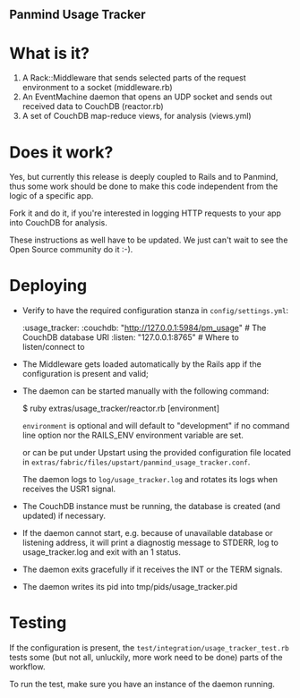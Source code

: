 Panmind Usage Tracker
---------------------

What is it?
===========

 1. A Rack::Middleware that sends selected parts of the request environment to a socket (middleware.rb)
 2. An EventMachine daemon that opens an UDP socket and sends out received data to CouchDB (reactor.rb)
 3. A set of CouchDB map-reduce views, for analysis                                         (views.yml)


Does it work?
=============

Yes, but currently this release is deeply coupled to Rails and to Panmind,
thus some work should be done to make this code independent from the logic
of a specific app.

Fork it and do it, if you're interested in logging HTTP requests to your
app into CouchDB for analysis.

These instructions as well have to be updated. We just can't wait to see
the Open Source community do it :-).


Deploying
=========

 * Verify to have the required configuration stanza in `config/settings.yml`:

    :usage_tracker:
      :couchdb: "http://127.0.0.1:5984/pm_usage" # The CouchDB database URI
      :listen:  "127.0.0.1:8765"                 # Where to listen/connect to

 * The Middleware gets loaded automatically by the Rails app if the configuration
   is present and valid;

 * The daemon can be started manually with the following command:

     $ ruby extras/usage_tracker/reactor.rb [environment]

   `environment` is optional and will default to "development" if no command line
   option nor the RAILS_ENV environment variable are set.

   or can be put under Upstart using the provided configuration file located in
   `extras/fabric/files/upstart/panmind_usage_tracker.conf`.

   The daemon logs to `log/usage_tracker.log` and rotates its logs when receives
   the USR1 signal.

 * The CouchDB instance must be running, the database is created (and updated)
   if necessary.

 * If the daemon cannot start, e.g. because of unavailable database or listening
   address, it will print a diagnostig message to STDERR, log to usage_tracker.log
   and exit with an 1 status.

 * The daemon exits gracefully if it receives the INT or the TERM signals.

 * The daemon writes its pid into tmp/pids/usage_tracker.pid

Testing
=======

If the configuration is present, the `test/integration/usage_tracker_test.rb`
tests some (but not all, unluckily, more work need to be done) parts of the
workflow.

To run the test, make sure you have an instance of the daemon running.

